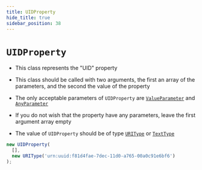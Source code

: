 ```yaml
---
title: UIDProperty
hide_title: true
sidebar_position: 38
---
```


# `UIDProperty`

* This class represents the "UID" property

* This class should be called with two arguments, the first an array of the parameters, and the second the value of the property

* The only acceptable parameters of ```UIDProperty``` are [`ValueParameter`](/documentation/parameters/ValueParameter) and [`AnyParameter`](/documentation/parameters/anyparameter)

* If you do not wish that the property have any parameters, leave the first argument array empty

* The value of ```UIDProperty``` should be of type [`URIType`](/documentation/values/uritype) or [`TextType`](/documentation/values/texttype-and-textlisttype)

```js
new UIDProperty(
  [],
  new URIType('urn:uuid:f81d4fae-7dec-11d0-a765-00a0c91e6bf6')
);
```

